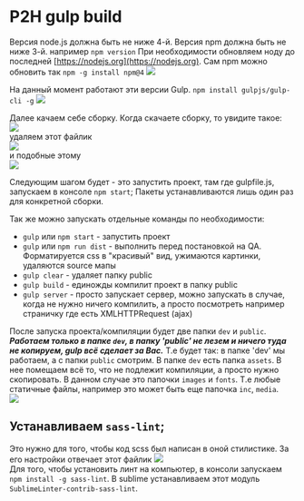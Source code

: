 # P2H gulp build

Версия node.js должна быть не ниже 4-й. Версия npm должна быть не ниже 3-й.
например
`npm version`
При необходимости обновляем ноду до последней [https://nodejs.org](https://nodejs.org).
Сам npm можно обновить так `npm -g install npm@4`
![](https://s3.amazonaws.com/scrstorage/6sd3230pu2u1445667.jpg)

На данный момент работают эти версии Gulp. `npm install gulpjs/gulp-cli -g`
![](https://s3.amazonaws.com/scrstorage/5h28018x17r5v87dyv47.jpg)

Далее качаем себе сборку. Когда скачаете сборку, то увидите такое:  
![](https://s3.amazonaws.com/scrstorage/632so7633k92606n0.jpg)  
удаляем этот файлик  
![](https://s3.amazonaws.com/scrstorage/632805yb279w3utt673.jpg)  
и подобные этому  
![](https://s3.amazonaws.com/scrstorage/6328ixu6f07373513.jpg)  

Следующим шагом будет - это запустить проект, там где gulpfile.js, запускаем в консоле `npm start`;
Пакеты устанавливаются лишь один раз для конкретной сборки.

Так же можно запускать отдельные команды по необходимости:

- `gulp` или `npm start` - запустить проект
- `gulp` или `npm run dist` - выполнить перед постановкой на QA. Форматируется css в "красивый" вид, ужимаются картинки, удаляются source мапы
- `gulp clear` - удаляет папку public
- `gulp build` - единожды компилит проект в папку public
- `gulp server` - просто запускает сервер, можно запускать в случае, когда не нужно ничего компилить, а просто посмотреть например страничку где есть XMLHTTPRequest (ajax)

После запуска проекта/компиляции будет две папки `dev` и `public`. ***Работаем только в папке `dev`, в папку 'public' не лезем и ничего туда не копируем, gulp всё сделает за Вас.*** Т.е будет так: в папке 'dev' мы работаем, а с папки `public` смотрим. В папке `dev` есть папка `assets`. В нее помещаем всё то, что не подлежит компиляции, а просто нужно скопировать. В данном случае это папочки `images` и `fonts`. Т.е любые статичные файлы, например это может быть еще папочка `inc`, `media`.  
![](https://s3.amazonaws.com/scrstorage/6g337m22p3465883.jpg)

## Устанавливаем `sass-lint`;
Это нужно для того, чтобы код scss был написан в оной стилистике. За его настройки отвечает этот файлик 
![](https://s3.amazonaws.com/scrstorage/6339v2653o66b254.jpg)  
Для того, чтобы установить линт на компьютер, в консоли запускаем `npm install -g sass-lint`.
В sublime устанавливаем этот модуль `SublimeLinter-contrib-sass-lint`.

